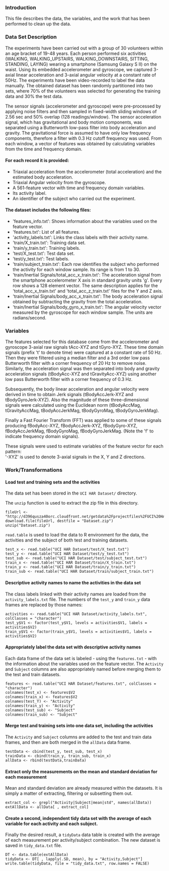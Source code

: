 ### Introduction

This file describes the data, the variables, and the work that has been performed to clean up the data.

### Data Set Description

The experiments have been carried out with a group of 30 volunteers within an age bracket of 19-48 years. Each person performed six activities (WALKING, WALKING_UPSTAIRS, WALKING_DOWNSTAIRS, SITTING, STANDING, LAYING) wearing a smartphone (Samsung Galaxy S II) on the waist. Using its embedded accelerometer and gyroscope, we captured 3-axial linear acceleration and 3-axial angular velocity at a constant rate of 50Hz. The experiments have been video-recorded to label the data manually. The obtained dataset has been randomly partitioned into two sets, where 70% of the volunteers was selected for generating the training data and 30% the test data.

The sensor signals (accelerometer and gyroscope) were pre-processed by applying noise filters and then sampled in fixed-width sliding windows of 2.56 sec and 50% overlap (128 readings/window). The sensor acceleration signal, which has gravitational and body motion components, was separated using a Butterworth low-pass filter into body acceleration and gravity. The gravitational force is assumed to have only low frequency components, therefore a filter with 0.3 Hz cutoff frequency was used. From each window, a vector of features was obtained by calculating variables from the time and frequency domain.

#### For each record it is provided:

* Triaxial acceleration from the accelerometer (total acceleration) and the estimated body acceleration.
* Triaxial Angular velocity from the gyroscope. 
* A 561-feature vector with time and frequency domain variables. 
* Its activity label. 
* An identifier of the subject who carried out the experiment.

#### The dataset includes the following files:

* 'features_info.txt': Shows information about the variables used on the feature vector.
* 'features.txt': List of all features.
* 'activity_labels.txt': Links the class labels with their activity name.
* 'train/X_train.txt': Training data set.
* 'train/y_train.txt': Training labels.
* 'test/X_test.txt': Test data set.
* 'test/y_test.txt': Test labels.
* 'train/subject_train.txt': Each row identifies the subject who performed the activity for each window sample. Its range is from 1 to 30. 
* 'train/Inertial Signals/total_acc_x_train.txt': The acceleration signal from the smartphone accelerometer X axis in standard gravity units 'g'. Every row shows a 128 element vector. The same description applies for the 'total_acc_x_train.txt' and 'total_acc_z_train.txt' files for the Y and Z axis. 
* 'train/Inertial Signals/body_acc_x_train.txt': The body acceleration signal obtained by subtracting the gravity from the total acceleration. 
* 'train/Inertial Signals/body_gyro_x_train.txt': The angular velocity vector measured by the gyroscope for each window sample. The units are radians/second. 

### Variables

The features selected for this database come from the accelerometer and gyroscope 3-axial raw signals tAcc-XYZ and tGyro-XYZ. These time domain signals (prefix 't' to denote time) were captured at a constant rate of 50 Hz. Then they were filtered using a median filter and a 3rd order low pass Butterworth filter with a corner frequency of 20 Hz to remove noise. Similarly, the acceleration signal was then separated into body and gravity acceleration signals (tBodyAcc-XYZ and tGravityAcc-XYZ) using another low pass Butterworth filter with a corner frequency of 0.3 Hz. 

Subsequently, the body linear acceleration and angular velocity were derived in time to obtain Jerk signals (tBodyAccJerk-XYZ and tBodyGyroJerk-XYZ). Also the magnitude of these three-dimensional signals were calculated using the Euclidean norm (tBodyAccMag, tGravityAccMag, tBodyAccJerkMag, tBodyGyroMag, tBodyGyroJerkMag). 

Finally a Fast Fourier Transform (FFT) was applied to some of these signals producing fBodyAcc-XYZ, fBodyAccJerk-XYZ, fBodyGyro-XYZ, fBodyAccJerkMag, fBodyGyroMag, fBodyGyroJerkMag. (Note the 'f' to indicate frequency domain signals). 

These signals were used to estimate variables of the feature vector for each pattern:  
'-XYZ' is used to denote 3-axial signals in the X, Y and Z directions.

### Work/Transformations

#### Load test and training sets and the activities

The data set has been stored in the `UCI HAR Dataset/` directory.

The `unzip` function is used to extract the zip file in this directory.

```
fileUrl <- "http://d396qusza40orc.cloudfront.net/getdata%2Fprojectfiles%2FUCI%20HAR%20Dataset.zip"
download.file(fileUrl, destfile = "Dataset.zip")
unzip("Dataset.zip")
```

`read.table` is used to load the data to R environment for the data, the activities and the subject of both test and training datasets.

```
test_x <- read.table("UCI HAR Dataset/test/X_test.txt")
test_y <- read.table("UCI HAR Dataset/test/y_test.txt")
test_sub <- read.table("UCI HAR Dataset/test/subject_test.txt")
train_x <- read.table("UCI HAR Dataset/train/X_train.txt")
train_y <- read.table("UCI HAR Dataset/train/y_train.txt")
train_sub <- read.table("UCI HAR Dataset/train/subject_train.txt")
```

#### Descriptive activity names to name the activities in the data set

The class labels linked with their activity names are loaded from the `activity_labels.txt` file. The numbers of the `test_y` and `train_y` data frames are replaced by those names:

```
activities <- read.table("UCI HAR Dataset/activity_labels.txt", colClasses = "character")
test_y$V1 <- factor(test_y$V1, levels = activities$V1, labels = activities$V2)
train_y$V1 <- factor(train_y$V1, levels = activities$V1, labels = activities$V2)
```

#### Appropriately label the data set with descriptive activity names

Each data frame of the data set is labeled - using the `features.txt` - with the information about the variables used on the feature vector. The `Activity` and `Subject` columns are also appropriately named before merging them to the test and train datasets.

```
features <- read.table("UCI HAR Dataset/features.txt", colClasses = "character")
colnames(test_x) <- features$V2
colnames(train_x) <- features$V2
colnames(test_Y) <- "Activity"
colnames(train_y) <- "Activity"
colnames(test_sub) <- "Subject"
colnames(train_sub) <- "Subject"
```

#### Merge test and training sets into one data set, including the activities

The `Activity` and `Subject` columns are added to the test and train data frames, and then are both merged in the `allData` data frame.

```
testData <- cbind(test_y, test_sub, test_x)
trainData <- cbind(train_y, train_sub, train_x)
allData <- rbind(testData,trainData)
```

#### Extract only the measurements on the mean and standard deviation for each measurement

Mean and standard deviation are already measured within the datasets. It is simply a matter of extracting, filtering or subsetting them out.

```
extract_col <- grepl("Activity|Subject|mean|std", names(allData))
extAllData <- allData[ , extract_col]
```

#### Create a second, independent tidy data set with the average of each variable for each activity and each subject.

Finally the desired result, a `tidyData` data table is created with the average of each measurement per activity/subject combination. The new dataset is saved in `tidy_data.txt` file.

```
DT <- data.table(extAllData)
tidyData <- DT[ , lapply(.SD, mean), by = "Activity,Subject"]
write.table(tidyData, file = "tidy_data.txt", row.names = FALSE)
```